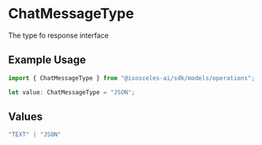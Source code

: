 # ChatMessageType

The type fo response interface

## Example Usage

```typescript
import { ChatMessageType } from "@isosceles-ai/sdk/models/operations";

let value: ChatMessageType = "JSON";
```

## Values

```typescript
"TEXT" | "JSON"
```